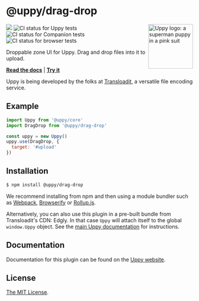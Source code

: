 # @uppy/drag-drop

<img src="https://uppy.io/images/logos/uppy-dog-head-arrow.svg" width="120" alt="Uppy logo: a superman puppy in a pink suit" align="right">

<a href="https://www.npmjs.com/package/@uppy/drag-drop"><img src="https://img.shields.io/npm/v/@uppy/drag-drop.svg?style=flat-square"></a>
<img src="https://github.com/transloadit/uppy/workflows/Tests/badge.svg" alt="CI status for Uppy tests"> <img src="https://github.com/transloadit/uppy/workflows/Companion/badge.svg" alt="CI status for Companion tests"> <img src="https://github.com/transloadit/uppy/workflows/End-to-end%20tests/badge.svg" alt="CI status for browser tests">

Droppable zone UI for Uppy. Drag and drop files into it to upload.

**[Read the docs](https://uppy.io/docs/dragdrop)** | **[Try it](https://uppy.io/examples/dragdrop/)**

Uppy is being developed by the folks at [Transloadit](https://transloadit.com), a versatile file encoding service.

## Example

```js
import Uppy from '@uppy/core'
import DragDrop from '@uppy/drag-drop'

const uppy = new Uppy()
uppy.use(DragDrop, {
  target: '#upload'
})
```

## Installation

```bash
$ npm install @uppy/drag-drop
```

We recommend installing from npm and then using a module bundler such as [Webpack](https://webpack.js.org/), [Browserify](http://browserify.org/) or [Rollup.js](http://rollupjs.org/).

Alternatively, you can also use this plugin in a pre-built bundle from Transloadit's CDN: Edgly. In that case `Uppy` will attach itself to the global `window.Uppy` object. See the [main Uppy documentation](https://uppy.io/docs/#Installation) for instructions.

## Documentation

Documentation for this plugin can be found on the [Uppy website](https://uppy.io/docs/dragdrop).

## License

[The MIT License](./LICENSE).
